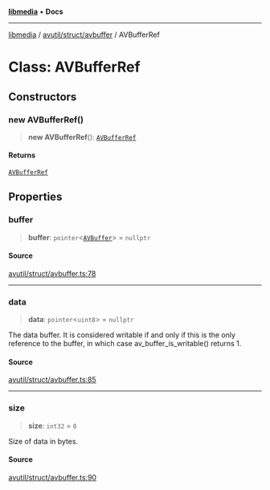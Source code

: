 [**libmedia**](../../../../README.md) • **Docs**

***

[libmedia](../../../../README.md) / [avutil/struct/avbuffer](../README.md) / AVBufferRef

# Class: AVBufferRef

## Constructors

### new AVBufferRef()

> **new AVBufferRef**(): [`AVBufferRef`](AVBufferRef.md)

#### Returns

[`AVBufferRef`](AVBufferRef.md)

## Properties

### buffer

> **buffer**: `pointer`\<[`AVBuffer`](AVBuffer.md)\> = `nullptr`

#### Source

[avutil/struct/avbuffer.ts:78](https://github.com/zhaohappy/libmedia/blob/83708827f1f74f03ced670ca9bc2d9d1e5e5366a/src/avutil/struct/avbuffer.ts#L78)

***

### data

> **data**: `pointer`\<`uint8`\> = `nullptr`

The data buffer. It is considered writable if and only if
this is the only reference to the buffer, in which case
av_buffer_is_writable() returns 1.

#### Source

[avutil/struct/avbuffer.ts:85](https://github.com/zhaohappy/libmedia/blob/83708827f1f74f03ced670ca9bc2d9d1e5e5366a/src/avutil/struct/avbuffer.ts#L85)

***

### size

> **size**: `int32` = `0`

Size of data in bytes.

#### Source

[avutil/struct/avbuffer.ts:90](https://github.com/zhaohappy/libmedia/blob/83708827f1f74f03ced670ca9bc2d9d1e5e5366a/src/avutil/struct/avbuffer.ts#L90)
